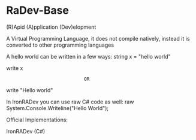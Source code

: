 # RaDev-Base
(R)Apid (A)pplication (Dev)elopment

A Virtual Programming Language, it does not compile natively, instead it is converted to other programming languages

A hello world can be written in a few ways:
string x = "hello world"

write x

                                 OR
                                 
write "Hello world"

                                 
In IronRADev you can use raw C# code as well:
raw System.Console.Writeline("Hello World");

Official Implementations:

IronRADev (C#)
